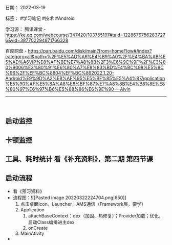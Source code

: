 日期： 2022-03-19

标签： #学习笔记 #技术  #Android 

学习源： 
腾讯课堂 - https://ke.qq.com/webcourse/347420/103755197#taid=12286767562837276&vid=387702294871766328

百度网盘 - https://pan.baidu.com/disk/main?from=homeFlow#/index?category=all&path=%2F%E5%AD%A6%E4%B9%A0%2F%E4%BA%AB%E5%AD%A6VIP%E8%AF%BE%E7%A8%8B%2F3%E6%9C%9F%2F%E3%80%9006%E3%80%91%E6%80%A7%E8%83%BD%E4%BC%98%E5%8C%96%2F%EF%BC%8804%EF%BC%892022.1.20-Android%E9%9D%A2%E8%AF%95%E5%BF%85%E5%A4%87Application%E5%90%AF%E5%8A%A8%E8%BF%87%E7%A8%8B%E4%B8%8E%E8%80%97%E6%97%B6%E5%88%86%E6%9E%90---Alvin

---
<br>

## 启动监控

## 卡顿监控

## 工具、耗时统计 看《补充资料》，第二期 第四节课

## 启动流程
- 看《预习资料》
- 流程图：![[Pasted image 20220322224704.png|650]]
	1. 点击桌面icon，Launcher，AMS通信（Framework层，要学）
	2. Application
		1. attachBaseContext：dex（加固、热修复）；Provider加载；优化，启动Class编排进主dex
		2. onCreate
	3. MainAtivity
- 
